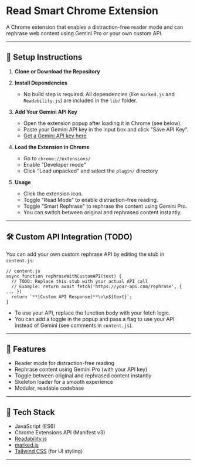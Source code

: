 # Read Smart Chrome Extension

A Chrome extension that enables a distraction-free reader mode and can rephrase web content using Gemini Pro or your own custom API.

---

## 🚀 Setup Instructions

1. **Clone or Download the Repository**

2. **Install Dependencies**
   - No build step is required. All dependencies (like `marked.js` and `Readability.js`) are included in the `lib/` folder.

3. **Add Your Gemini API Key**
   - Open the extension popup after loading it in Chrome (see below).
   - Paste your Gemini API key in the input box and click "Save API Key".
   - [Get a Gemini API key here](https://ai.google.dev/)

4. **Load the Extension in Chrome**
   - Go to `chrome://extensions/`
   - Enable "Developer mode"
   - Click "Load unpacked" and select the `plugin/` directory

5. **Usage**
   - Click the extension icon.
   - Toggle "Read Mode" to enable distraction-free reading.
   - Toggle "Smart Rephrase" to rephrase the content using Gemini Pro.
   - You can switch between original and rephrased content instantly.

---

## 🛠️ Custom API Integration (TODO)

You can add your own custom rephrase API by editing the stub in `content.js`:

```
// content.js
async function rephraseWithCustomAPI(text) {
  // TODO: Replace this stub with your actual API call
  // Example: return await fetch('https://your-api.com/rephrase', { ... })
  return `**[Custom API Response]**\n\n${text}`;
}
```

- To use your API, replace the function body with your fetch logic.
- You can add a toggle in the popup and pass a flag to use your API instead of Gemini (see comments in `content.js`).

---

## 📝 Features
- Reader mode for distraction-free reading
- Rephrase content using Gemini Pro (with your API key)
- Toggle between original and rephrased content instantly
- Skeleton loader for a smooth experience
- Modular, readable codebase

---

## 🧩 Tech Stack
- JavaScript (ES6)
- Chrome Extensions API (Manifest v3)
- [Readability.js](https://github.com/mozilla/readability)
- [marked.js](https://github.com/markedjs/marked)
- [Tailwind CSS](https://tailwindcss.com/) (for UI styling)

---